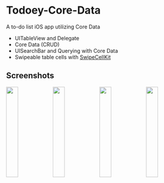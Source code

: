 # Todoey-Core-Data
A to-do list iOS app utilizing Core Data

* UITableView and Delegate
* Core Data (CRUD)
* UISearchBar and Querying with Core Data
* Swipeable table cells with [SwipeCellKit][swipecellkit-url]

## Screenshots
<img src="https://user-images.githubusercontent.com/16203864/165918613-185b9e74-3029-4048-bdae-e8fe860eed03.png" width=25%><img src="https://user-images.githubusercontent.com/16203864/165918804-1c0d1ce4-819b-4737-9df9-2ce992397724.png" width=25%><img src="https://user-images.githubusercontent.com/16203864/165918815-390a57ea-eeab-471b-a1e8-29a56af422fe.png" width=25%><img src="https://user-images.githubusercontent.com/16203864/165918824-cfa97e48-73aa-42e1-9152-f1d13d473f45.png" width=25%>


[swipecellkit-url]: https://github.com/SwipeCellKit/SwipeCellKit

